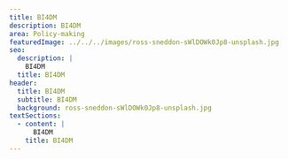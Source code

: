 ```yaml
---
title: BI4DM
description: BI4DM
area: Policy-making
featuredImage: ../../../images/ross-sneddon-sWlDOWk0Jp8-unsplash.jpg
seo:
  description: |
    BI4DM
  title: BI4DM
header:
  title: BI4DM
  subtitle: BI4DM
  background: ross-sneddon-sWlDOWk0Jp8-unsplash.jpg
textSections:
  - content: |
      BI4DM
    title: BI4DM
---
```

